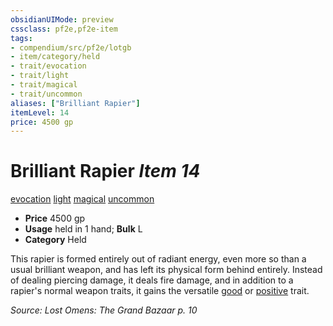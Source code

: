 ```yaml
---
obsidianUIMode: preview
cssclass: pf2e,pf2e-item
tags:
- compendium/src/pf2e/lotgb
- item/category/held
- trait/evocation
- trait/light
- trait/magical
- trait/uncommon
aliases: ["Brilliant Rapier"]
itemLevel: 14
price: 4500 gp
---
```

# Brilliant Rapier *Item 14*  
[evocation](../../../rules/traits/evocation.md)  [light](../../../rules/traits/light.md)  [magical](../../../rules/traits/magical.md)  [uncommon](../../../rules/traits/uncommon.md)  

- **Price** 4500 gp
- **Usage** held in 1 hand; **Bulk** L
- **Category** Held

This rapier is formed entirely out of radiant energy, even more so than a usual brilliant weapon, and has left its physical form behind entirely. Instead of dealing piercing damage, it deals fire damage, and in addition to a rapier's normal weapon traits, it gains the versatile [good](../../../rules/traits/good.md) or [positive](../../../rules/traits/positive.md) trait.

*Source: Lost Omens: The Grand Bazaar p. 10*